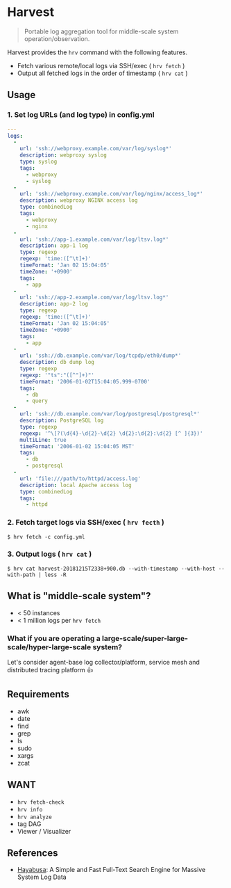 # Harvest

> Portable log aggregation tool for middle-scale system operation/observation.

Harvest provides the `hrv` command with the following features.

- Fetch various remote/local logs via SSH/exec ( `hrv fetch` )
- Output all fetched logs in the order of timestamp ( `hrv cat` )

## Usage

### 1. Set log URLs (and log type) in config.yml

``` yaml
---
logs:
  -
    url: 'ssh://webproxy.example.com/var/log/syslog*'
    description: webproxy syslog
    type: syslog
    tags:
      - webproxy
      - syslog
  -
    url: 'ssh://webproxy.example.com/var/log/nginx/access_log*'
    description: webproxy NGINX access log
    type: combinedLog
    tags:
      - webproxy
      - nginx
  -
    url: 'ssh://app-1.example.com/var/log/ltsv.log*'
    description: app-1 log
    type: regexp
    regexp: 'time:([^\t]+)'
    timeFormat: 'Jan 02 15:04:05'
    timeZone: '+0900'
    tags:
      - app
  -
    url: 'ssh://app-2.example.com/var/log/ltsv.log*'
    description: app-2 log
    type: regexp
    regexp: 'time:([^\t]+)'
    timeFormat: 'Jan 02 15:04:05'
    timeZone: '+0900'
    tags:
      - app
  -
    url: 'ssh://db.example.com/var/log/tcpdp/eth0/dump*'
    description: db dump log
    type: regexp
    regexp: '"ts":"([^"]+)"'
    timeFormat: '2006-01-02T15:04:05.999-0700'
    tags:
      - db
      - query
  -
    url: 'ssh://db.example.com/var/log/postgresql/postgresql*'
    description: PostgreSQL log
    type: regexp
    regexp: '^\[?(\d{4}-\d{2}-\d{2} \d{2}:\d{2}:\d{2} [^ ]{3})'
    multiLine: true
    timeFormat: '2006-01-02 15:04:05 MST'
    tags:
      - db
      - postgresql
  -
    url: 'file:///path/to/httpd/access.log'
    description: local Apache access log
    type: combinedLog
    tags:
      - httpd
```

### 2. Fetch target logs via SSH/exec ( `hrv fecth` )

``` console
$ hrv fetch -c config.yml
```

### 3. Output logs ( `hrv cat` )

``` console
$ hrv cat harvest-20181215T2338+900.db --with-timestamp --with-host --with-path | less -R
```

## What is "middle-scale system"?

- < 50 instances
- < 1 million logs per `hrv fetch`

### What if you are operating a large-scale/super-large-scale/hyper-large-scale system?

Let's consider agent-base log collector/platform, service mesh and distributed tracing platform :+1:

## Requirements

- awk
- date
- find
- grep
- ls
- sudo
- xargs
- zcat

## WANT

- `hrv fetch-check`
- `hrv info`
- `hrv analyze`
- tag DAG
- Viewer / Visualizer

## References

- [Hayabusa](https://github.com/hirolovesbeer/hayabusa): A Simple and Fast Full-Text Search Engine for Massive System Log Data
